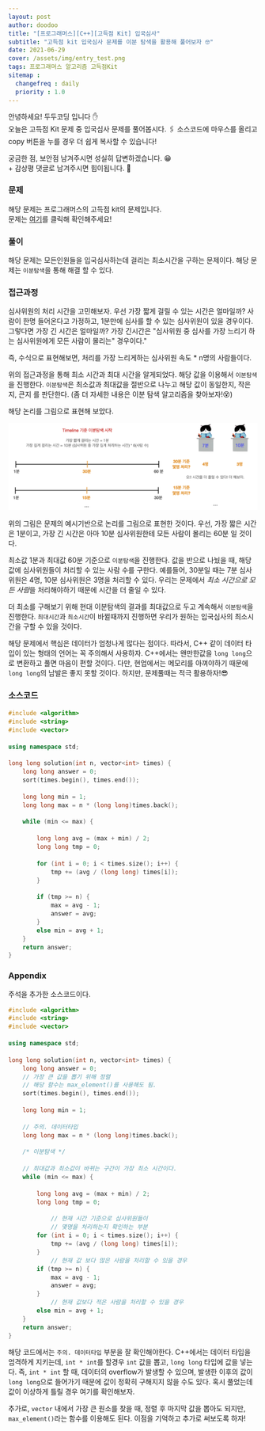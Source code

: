 ```yaml
---
layout: post
author: doodoo
title: "[프로그래머스][C++][고득점 Kit] 입국심사"
subtitle: "고득점 kit 입국심사 문제를 이분 탐색을 활용해 풀어보자 🤓"
date: 2021-06-29
cover: /assets/img/entry_test.png
tags: 프로그래머스 알고리즘 고득점Kit
sitemap :
  changefreq : daily
  priority : 1.0
---
```

안녕하세요! <span class="doodoo">두두코딩</span> 입니다 ✋ <br>
오늘은 고득점 Kit 문제 중 입국심사 문제를 풀어봅시다.
🖇 소스코드에 마우스를 올리고 <span class="tip">copy</span> 버튼을 누를 경우 더 쉽게 복사할 수 있습니다!

궁금한 점, 보안점 남겨주시면 성실히 답변하겠습니다. 😁 <br>
\+ 감상평 댓글로 남겨주시면 힘이됩니다. 🙇

### 문제
해당 문제는 프로그래머스의 고득점 kit의 문제입니다.<br>
문제는 [여기](https://programmers.co.kr/learn/courses/30/lessons/43238)를 클릭해 확인해주세요!

### 풀이
해당 문제는 모든인원들을 입국심사하는데 걸리는 최소시간을 구하는 문제이다. 해당
문제는 `이분탐색`을 통해 해결 할 수 있다.

### 접근과정
심사위원의 처리 시간을 고민해보자. 우선 가장 짧게 걸릴 수 있는 시간은 얼마일까?
사람이 한명 들어온다고 가정하고, 1분만에 심사를 할 수 있는 심사위원이 있을
경우이다. 그렇다면 가장 긴 시간은 얼마일까? 가장 긴시간은 "심사위원 중 심사를 가장 느리기 하는 심사위원에게 모든 사람이
몰리는" 경우이다."

즉, 수식으로 표현해보면, <span class="tip">처리를 가장 느리게하는 심사위원 속도</span> * <span class="tip"> n명의 사람들</span>이다.

위의 접근과정을 통해 최소 시간과 최대 시간을 알게되었다. 해당 값을 이용해서
`이분탐색`을 진행한다. `이분탐색`은 최소값과 최대값을 절반으로 나누고 해당 값이
동일한지, 작은지, 큰지 를 판단한다. (좀 더 자세한 내용은 이분 탐색 알고리즘을
		찾아보자!😵)

해당 논리를 그림으로 표현해 보았다.

![entry](/assets/img/entry_test.png)

위의 그림은 문제의 예시기반으로 논리를 그림으로 표현한 것이다. 우선, 가장 짧은
시간은 1분이고, 가장 긴 시간은 아마 10분 심사위원한테 모든 사람이 몰리는 60분 일
것이다.

최소값 1분과 최대값 60분 기준으로 `이분탐색`을 진행한다. 값을 반으로 나눴을 때,
	해당 값에 심사위원들이 처리할 수 있는 사람 수를 구한다. 예를들어, 30분일 때는
	7분 심사위원은 4명, 10분 심사위원은 3명을 처리할 수 있다. 우리는 문제에서
	*최소 시간으로 모든 사람*을 처리해야하기 때문에 시간을 더 줄일 수 있다.

더 최소를 구해보기 위해 현대 이분탐색의 결과를 최대값으로 두고 계속해서
`이분탐색`을 진행한다. `최대시간`과 `최소시간`이 바뀔때까지 진행하면 우리가
원하는 입국심사의 최소시간을 구할 수 있을 것이다.

해당 문제에서 핵심은 데이터가 엄청나게 많다는 점이다. 따라서, C++ 같이 데이터
타입이 있는 형태의 언어는 꼭 주의해서 사용하자. C++에서는 왠만한값을 `long
long`으로 변환하고 풀면 마음이 편할 것이다. 다만, 현업에서는 메모리를
아껴야하기 때문에 `long long`의 남발은 좋지 못할 것이다. 하지만, 문제풀때는 적극
활용하자!😎

### 소스코드
```cpp
#include <algorithm>
#include <string>
#include <vector>

using namespace std;

long long solution(int n, vector<int> times) {
    long long answer = 0;
    sort(times.begin(), times.end());

    long long min = 1;
    long long max = n * (long long)times.back();

    while (min <= max) {

        long long avg = (max + min) / 2;
        long long tmp = 0;

        for (int i = 0; i < times.size(); i++) {
            tmp += (avg / (long long) times[i]);
        }

        if (tmp >= n) {
            max = avg - 1;
            answer = avg;
        }
        else min = avg + 1;
    }
    return answer;
}
```

### Appendix
주석을 추가한 소스코드이다.

```cpp
#include <algorithm>
#include <string>
#include <vector>

using namespace std;

long long solution(int n, vector<int> times) {
    long long answer = 0;
	// 가장 큰 값을 뽑기 위해 정렬
	// 해당 함수는 max_element()를 사용해도 됨.
    sort(times.begin(), times.end());

    long long min = 1;

	// 주의. 데이터타입
    long long max = n * (long long)times.back();

	/* 이분탐색 */

	// 최대값과 최소값이 바뀌는 구간이 가장 최소 시간이다.
    while (min <= max) {

        long long avg = (max + min) / 2;
        long long tmp = 0;

			// 현재 시간 기준으로 심사위원들이
			// 몇명을 처리하는지 확인하는 부분
        for (int i = 0; i < times.size(); i++) {
            tmp += (avg / (long long) times[i]);
        }
			// 현재 값 보다 많은 사람을 처리할 수 있을 경우
        if (tmp >= n) {
            max = avg - 1;
            answer = avg;
        }
			// 현재 값보다 적은 사람을 처리할 수 있을 경우
        else min = avg + 1;
    }
    return answer;
}
```

해당 코드에서는 `주의. 데이터타입` 부분을 잘 확인해야한다. C++에서는 데이터
타입을 엄격하게 지키는데, `int * int`를 할경우 `int` 값을 뽑고, `long long`
타입에 값을 넣는다. 즉, `int * int` 할 때, 데이터의 overflow가 발생할 수 있으며,
	발생한 이후의 값이 `long long`으로 들어가기 때문에 값이 정확히 구해지지 않을
	수도 있다. 혹시 풀었는데 값이 이상하게 틀릴 경우 여기를 확인해보자.

추가로, `vector` 내에서 가장 큰 원소를 찾을 때, 정렬 후 마지막 값을 뽑아도
되지만, `max_element()`라는 함수를 이용해도 된다. 이점을 기억하고 추가로
써보도록 하자!
